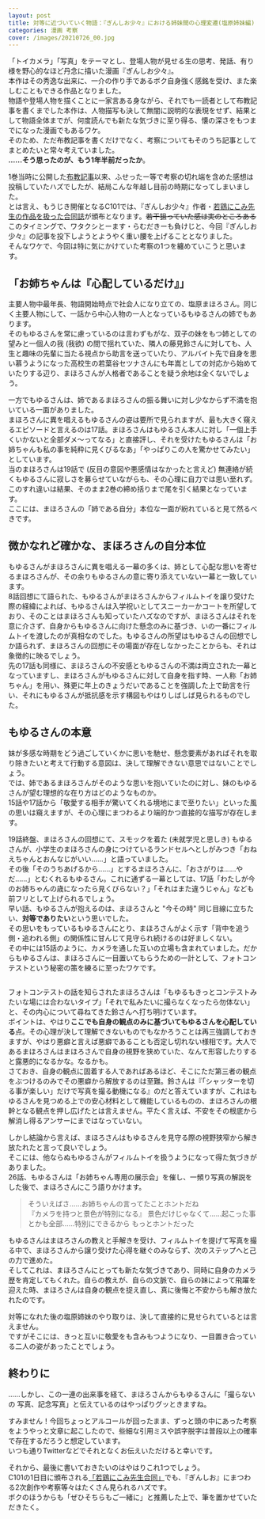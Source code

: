 ```yaml
---
layout: post
title: 対等に近づいていく物語：『ぎんしお少々』における姉妹間の心理変遷(塩原姉妹編)
categories: 漫画 考察
cover: /images/20210726_00.jpg
---
```


「トイカメラ」「写真」をテーマとし、登場人物が見せる生の思考、発話、有り様を野心的なほど丹念に描いた漫画『ぎんしお少々』。  
本作はその秀逸な出来に、一介の作り手であるボク自身強く感銘を受け、また楽しむこともできる作品となりました。  
物語や登場人物を描くことに一家言ある身ながら、それでも一読者として布教記事を書くまでした本作は、人物描写も決して無闇に説明的な表現をせず、結果として物語全体までが、何度読んでも新たな気づきに至り得る、懐の深さをもつまでになった漫画でもあるワケ。  
そのため、ただ布教記事を書くだけでなく、考察についてもそのうち記事としてまとめたいと常々考えていました。  
**……そう思ったのが、もう1年半前だったか**。

1巻当時に公開した[布教記事][Ref1]以来、ふせったー等で考察の切れ端を含めた感想は投稿していたハズでしたが、結局こんな年越し目前の時期になってしまいました。  
とは言え、もうじき開催となるC101では、『ぎんしお少々』作者・[若鶏にこみ先生の作品を扱った合同誌][Ref2]が頒布となります。~~若干狙っていた感は実のところある~~このタイミングで、ワタクシとーます・らむだきーも負けじと、今回『ぎんしお少々』の記事を投下しようとようやく重い腰を上げることとなりました。  
そんなワケで、今回は特に気にかけていた考察の1つを纏めていこうと思います。

## 「お姉ちゃんは『心配しているだけ』」

主要人物中最年長、物語開始時点で社会人になり立ての、塩原まほろさん。同じく主要人物にして、一話から中心人物の一人となっているもゆるさんの姉でもあります。  
そのもゆるさんを常に慮っているのは言わずもがな、双子の妹をもつ姉としての望みと一個人の我 (我欲) の間で揺れていた、隣人の藤見鈴さんに対しても、人生と趣味の先輩に当たる視点から助言を送っていたり、アルバイト先で自身を思い慕うようになった高校生の若葉谷セツナさんにも年嵩としての対応から始めていたりする辺り、まほろさんが人格者であることを疑う余地は全くないでしょう。

一方でもゆるさんは、姉であるまほろさんの振る舞いに対し少なからず不満を抱いている一面がありました。  
まほろさんに異を唱えるもゆるさんの姿は要所で見られますが、最も大きく窺えるエピソードと言えるのは17話。まほろさんはもゆるさん本人に対し「一個上手くいかないと全部ダメ〜ってなる」と直接評し、それを受けたもゆるさんは「お姉ちゃんも私の事を純粋に見くびるなあ」「やっぱりこの人を驚かせてみたい」としています。  
当のまほろさんは19話で (反目の意図や悪感情はなかったと言えど) 無連絡が続くもゆるさんに寂しさを募らせていながらも、その心理に自力では思い至れず。このすれ違いは結果、そのまま2巻の締め括りまで尾を引く結果となっています。  
ここには、まほろさんの「姉である自分」本位な一面が紛れていると見て然るべきです。

## 微かなれど確かな、まほろさんの自分本位

もゆるさんがまほろさんに異を唱える一幕の多くは、姉として心配な思いを寄せるまほろさんが、その余りもゆるさんの意に寄り添えていない一幕と一致しています。  
8話回想にて語られた、もゆるさんがまほろさんからフィルムトイを譲り受けた際の経緯によれば、もゆるさんは入学祝いとしてスニーカーかコートを所望しており、そのことはまほろさんも知っていたハズなのですが、まほろさんはそれを意に介さず、自身からもゆるさんに向けた懸念のみに基づき、いの一番にフィルムトイを渡したのが真相なのでした。もゆるさんの所望はもゆるさんの回想でしか語られず、まほろさんの回想にその場面が存在しなかったことからも、それは象徴的に映るでしょう。  
先の17話も同様に、まほろさんの不安感ともゆるさんの不満は両立された一幕となっていますし、まほろさんがもゆるさんに対して自身を指す時、一人称「お姉ちゃん」を用い、殊更に年上のきょうだいであることを強調した上で助言を行い、それにもゆるさんが抵抗感を示す構図もやはりしばしば見られるものでした。

## もゆるさんの本意

妹が多感な時期をどう過ごしていくかに思いを馳せ、懸念要素があればそれを取り除きたいと考えて行動する意図は、決して理解できない意思ではないことでしょう。  
では、姉であるまほろさんがそのような思いを抱いていたのに対し、妹のもゆるさんが望む理想的な在り方はどのようなものか。  
15話や17話から「敬愛する相手が驚いてくれる境地にまで至りたい」といった風の思いは窺えますが、その心理にまつわるより端的かつ直接的な描写が存在します。

19話終盤、まほろさんの回想にて、スモックを着た (未就学児と思しき) もゆるさんが、小学生のまほろさんの身につけているランドセルへとしがみつき「おねえちゃんとおんなじがいい……」と語っていました。  
その後「そのうちあげるから……」とするまほろさんに、「おさがりは……やだ……」とむくれるもゆるさん。これに通ずる一幕としては、17話「わたしが今のお姉ちゃんの歳になったら見くびらない？」「それはまた違うじゃん」なども前フリとして上げられるでしょう。  
早い話、もゆるさんが抱えるのは、まほろさんと "今その時" 同じ目線に立ちたい、**対等でありたい**という思いでした。  
その思いをもっているもゆるさんにとり、まほろさんがよく示す「背中を追う側・追われる側」の関係性に甘んじて見守られ続けるのは好ましくない。  
その中には15話のように、カメラを通した互いの立場も含まれていました。だからもゆるさんは、まほろさんに一目置いてもらうための一計として、フォトコンテストという秘密の策を練るに至ったワケです。

## 

フォトコンテストの話を知らされたまほろさんは「もゆるもきっとコンテストみたいな場には合わないタイプ」「それで私みたいに撮らなくなったら勿体ない」と、その内心について尋ねてきた鈴さんへ打ち明けています。  
ポイントは、やはり**ここでも自身の観点のみに基づいてもゆるさんを心配している**点。その心理が決して理解できないものでもなかろうことは再三強調しておきますが、やはり悪癖と言えば悪癖であることも否定し切れない様相です。大人であるまほろさんはまほろさんで自身の視野を狭めていた、なんて形容したりすると露悪的になるかな。なるかも。  
さておき、自身の観点に固着する人であればあるほど、そこにただ第三者の観点をぶつけるのみでその悪癖から解放するのは至難。鈴さんは『「シャッターを切る事が楽しい」だけで写真を撮る動機になる』のだと答えていますが、これはもゆるさんを見つめる上での安心材料として機能しているものの、まほろさんの根幹となる観点を押し広げたとは言えません。平たく言えば、不安をその根底から解消し得るアンサーにまではなっていない。

しかし結論から言えば、まほろさんはもゆるさんを見守る際の視野狭窄から解き放たれたと言って良いでしょう。  
そこには、他ならぬもゆるさんがフィルムトイを扱うようになって得た気づきがありました。  
26話、もゆるさんは「お姉ちゃん専用の展示会」を催し、一頻り写真の解説をした後で、まほろさんにこう語りかけます。

> そういえばさ……お姉ちゃんの言ってたことホントだね  
『カメラを持つと景色が特別になる』
景色だけじゃなくて……起こった事とかも全部……特別にできるから もっとホントだった

もゆるさんはまほろさんの教えと手解きを受け、フィルムトイを提げて写真を撮る中で、まほろさんから譲り受けた心得を継ぐのみならず、次のステップへと己の力で進めた。  
そしてこれは、まほろさんにとっても新たな気づきであり、同時に自身のカメラ歴を肯定してもくれた。自らの教えが、自らの文脈で、自らの妹によって飛躍を迎えた時、まほろさんは自身の観点を捉え直し、真に後悔と不安からも解き放たれたのです。

対等になれた後の塩原姉妹のやり取りは、決して直接的に見せられているとは言えません。  
ですがそこには、きっと互いに敬愛をも含みもつようになり、一目置き合っている二人の姿があったことでしょう。

## 終わりに

……しかし、この一連の出来事を経て、まほろさんからもゆるさんに「撮らないの 写真、記念写真」と伝えているのはやっぱりグッときますね。

すみません！今回ちょっとアルコールが回ったまま、ずっと頭の中にあった考察をようやっと文章に起こしたので、些細な引用ミスや誤字脱字は普段以上の確率で存在するだろうと想定しています。  
いつも通りTwitterなどでそれとなくお伝えいただけると幸いです。

それから、最後に書いておきたいのはやはりこれ1つでしょう。  
C101の1日目に頒布される[「若鶏にこみ先生合同」][Ref2]でも、『ぎんしお』にまつわる2次創作や考察等々はたくさん見られるハズです。  
ボクのほうからも「ぜひそちらもご一緒に」と推薦した上で、筆を置かせていただきたく。

[Ref1]: /2021-07-26-comic/
[Ref2]: https://twitter.com/iwasakiizumi/status/1607708003586789379